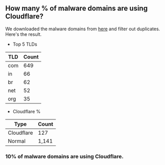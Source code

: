 ## How many % of malware domains are using Cloudflare?


We downloaded the malware domains from [here](https://urlhaus.abuse.ch) and filter out duplicates.
Here's the result.


[//]: # (start replacement)


- Top 5 TLDs

| TLD | Count |
| --- | --- |
| com | 649 |
| in | 66 |
| br | 62 |
| net | 52 |
| org | 35 |


- Cloudflare %

| Type | Count |
| --- | --- |
| Cloudflare | 127 |
| Normal | 1,141 |


### 10% of malware domains are using Cloudflare.